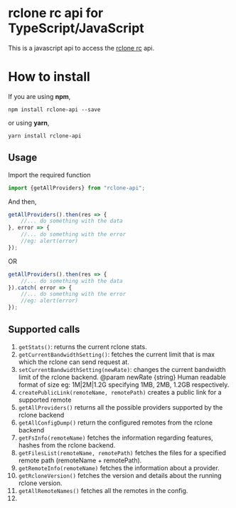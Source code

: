 # rclone rc api for TypeScript/JavaScript

This is a javascript api to access the [rclone rc](https://rclone.org/rc) api.

# How to install 

If you are using <b>npm</b>,
```
npm install rclone-api --save
```
or using <b>yarn</b>,
```shell script
yarn install rclone-api 
```

## Usage

Import the required function

```js
import {getAllProviders} from "rclone-api";
```

And then,

```js
getAllProviders().then(res => {
    //... do something with the data
}, error => {
    //... do something with the error
    //eg: alert(error)
});
```

OR

```js
getAllProviders().then(res => {
    //... do something with the data
}).catch( error => {
    //... do something with the error
    //eg: alert(error)
});
```

## Supported calls

1. ```getStats()```: returns the current rclone stats.
1. ```getCurrentBandwidthSetting()```: fetches the current limit that is max which the rclone can send request at.
1. ```setCurrentBandwidthSetting(newRate)```: changes the current bandwidth limit of the rclone backend. 
 @param newRate {string} Human readable format of size eg: 1M|2M|1.2G specifying 1MB, 2MB, 1.2GB respectively.
1. ```createPublicLink(remoteName, remotePath)``` creates a public link for a supported remote
1. ```getAllProviders()``` returns all the possible providers supported by the rclone backend
1. ```getAllConfigDump()``` return the configured remotes from the rclone backend
1. ```getFsInfo(remoteName)``` fetches the information regarding features, hashes from the rclone backend.
1. ```getFilesList(remoteName, remotePath)``` fetches the files for a specified remote path (remoteName + remotePath).
1. ```getRemoteInfo(remoteName)``` fetches the information about a provider.
1. ```getRcloneVersion()```  fetches the version and details about the running rclone version.
1. ```getAllRemoteNames()``` fetches all the remotes in the config.
1. 
